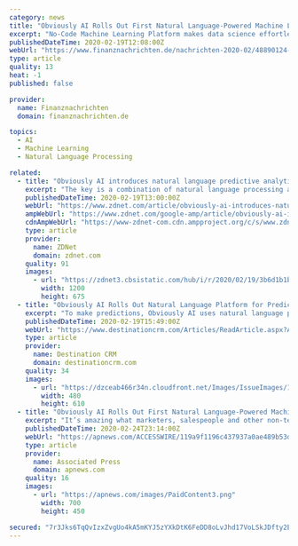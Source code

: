 ```yaml
---
category: news
title: "Obviously AI Rolls Out First Natural Language-Powered Machine Learning Platform for Predicting Outcomes from Any Data"
excerpt: "No-Code Machine Learning Platform makes data science effortless by enabling anyone to run predictions and analytics using natural language questions BERKELEY, CA / ACCESSWIRE / February 19, 2020 / Data at organizations can be incredibly siloed, difficult to access, and overwhelming for thousands of business users across the globe. From finding ..."
publishedDateTime: 2020-02-19T12:08:00Z
webUrl: "https://www.finanznachrichten.de/nachrichten-2020-02/48890124-obviously-ai-rolls-out-first-natural-language-powered-machine-learning-platform-for-predicting-outcomes-from-any-data-200.htm"
type: article
quality: 13
heat: -1
published: false

provider:
  name: Finanznachrichten
  domain: finanznachrichten.de

topics:
  - AI
  - Machine Learning
  - Natural Language Processing

related:
  - title: "Obviously AI introduces natural language predictive analytics service"
    excerpt: "The key is a combination of natural language processing and AutoML-like capabilities that let you write a query down in standard English (you can skip the SQL), choose the data set and column(s) you want to target. Then the service performs some data cleansing to normalize the data, internally runs a handful of competing algorithms to select ..."
    publishedDateTime: 2020-02-19T13:00:00Z
    webUrl: "https://www.zdnet.com/article/obviously-ai-introduces-natural-language-predictive-analytics-service/"
    ampWebUrl: "https://www.zdnet.com/google-amp/article/obviously-ai-introduces-natural-language-predictive-analytics-service/"
    cdnAmpWebUrl: "https://www-zdnet-com.cdn.ampproject.org/c/s/www.zdnet.com/google-amp/article/obviously-ai-introduces-natural-language-predictive-analytics-service/"
    type: article
    provider:
      name: ZDNet
      domain: zdnet.com
    quality: 91
    images:
      - url: "https://zdnet3.cbsistatic.com/hub/i/r/2020/02/19/3b6d1b1b-288c-4f2d-9b9d-76593f46fba9/thumbnail/1200x675/aeb3ea6808e22b96d2de0a08c7e48caa/sennheiser-hd-450bt-header.jpg"
        width: 1200
        height: 675
  - title: "Obviously AI Rolls Out Natural Language Platform for Predicting Customer Outcomes"
    excerpt: "To make predictions, Obviously AI uses natural language processing to break apart a question, interpret it, and find the right data. Then it runs hundreds of machine learning algorithms in parallel and evaluates each one for accuracy to find the right ..."
    publishedDateTime: 2020-02-19T15:49:00Z
    webUrl: "https://www.destinationcrm.com/Articles/ReadArticle.aspx?ArticleID=139321"
    type: article
    provider:
      name: Destination CRM
      domain: destinationcrm.com
    quality: 34
    images:
      - url: "https://dzceab466r34n.cloudfront.net/Images/IssueImages/128215-0220_CloudContactCenter_480x610_new-ORG.png"
        width: 480
        height: 610
  - title: "Obviously AI Rolls Out First Natural Language-Powered Machine Learning Platform for Predicting Outcomes from Any Data"
    excerpt: "It’s amazing what marketers, salespeople and other non-technical business users can learn when they use our platform.” How it works To make predictions, Obviously AI uses state-of-the-art natural language processing to break apart a question, interpret it and find the right data. Then it runs hundreds of machine learning algorithms in ..."
    publishedDateTime: 2020-02-24T23:14:00Z
    webUrl: "https://apnews.com/ACCESSWIRE/119a9f1196c437937a0ae489b53dd2a0"
    type: article
    provider:
      name: Associated Press
      domain: apnews.com
    quality: 16
    images:
      - url: "https://apnews.com/images/PaidContent3.png"
        width: 700
        height: 450

secured: "7r3Jks6TqQvIzxZvgUo4kA5mKYJ5zYXkDtK6FeDD8oLvJhd17VoLSkJDfty2Ex2YLFD94/pE1TDup0M1dLTYHIhLSU0mDmPCcWlwkS9ddJXHHOw2PTYZ6cON7bLZDZuNwCyI30oSoNO8i6fdTwUeJw9KPV5efXi9HyyBlGKKX7qnTP5l8Ju0H1FZJ9ZU9RSfe/SJ9fXauR73oLO/+xdMccalrbNkht/EeAZSHmgvSP+pRpK812lxFEsIWshy2Cyd4e0Fjqh+NmQSfwtby77rGee+Hu+O57L2vRmactaKWnA03qaJyFp+FymgKMyBKY0k;nrXdcowqGXGe88jtKyczhg=="
---
```


